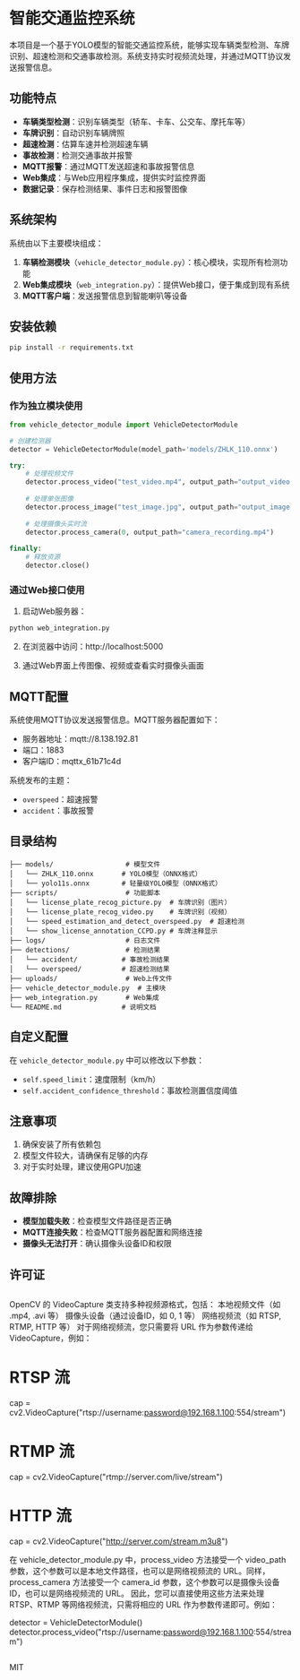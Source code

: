 # 智能交通监控系统

本项目是一个基于YOLO模型的智能交通监控系统，能够实现车辆类型检测、车牌识别、超速检测和交通事故检测。系统支持实时视频流处理，并通过MQTT协议发送报警信息。

## 功能特点

- **车辆类型检测**：识别车辆类型（轿车、卡车、公交车、摩托车等）
- **车牌识别**：自动识别车辆牌照
- **超速检测**：估算车速并检测超速车辆
- **事故检测**：检测交通事故并报警
- **MQTT报警**：通过MQTT发送超速和事故报警信息
- **Web集成**：与Web应用程序集成，提供实时监控界面
- **数据记录**：保存检测结果、事件日志和报警图像

## 系统架构

系统由以下主要模块组成：

1. **车辆检测模块**（`vehicle_detector_module.py`）：核心模块，实现所有检测功能
2. **Web集成模块**（`web_integration.py`）：提供Web接口，便于集成到现有系统
3. **MQTT客户端**：发送报警信息到智能喇叭等设备

## 安装依赖

```bash
pip install -r requirements.txt
```

## 使用方法

### 作为独立模块使用

```python
from vehicle_detector_module import VehicleDetectorModule

# 创建检测器
detector = VehicleDetectorModule(model_path='models/ZHLK_110.onnx')

try:
    # 处理视频文件
    detector.process_video("test_video.mp4", output_path="output_video.mp4")
    
    # 处理单张图像
    detector.process_image("test_image.jpg", output_path="output_image.jpg")
    
    # 处理摄像头实时流
    detector.process_camera(0, output_path="camera_recording.mp4")
    
finally:
    # 释放资源
    detector.close()
```

### 通过Web接口使用

1. 启动Web服务器：

```bash
python web_integration.py
```

2. 在浏览器中访问：http://localhost:5000

3. 通过Web界面上传图像、视频或查看实时摄像头画面

## MQTT配置

系统使用MQTT协议发送报警信息。MQTT服务器配置如下：

- 服务器地址：mqtt://8.138.192.81
- 端口：1883
- 客户端ID：mqttx_61b71c4d

系统发布的主题：
- `overspeed`：超速报警
- `accident`：事故报警

## 目录结构

```
├── models/                  # 模型文件
│   └── ZHLK_110.onnx       # YOLO模型（ONNX格式）
│   └── yolo11s.onnx        # 轻量级YOLO模型（ONNX格式）
├── scripts/                 # 功能脚本
│   └── license_plate_recog_picture.py  # 车牌识别（图片）
│   └── license_plate_recog_video.py    # 车牌识别（视频）
│   └── speed_estimation_and_detect_overspeed.py  # 超速检测
│   └── show_license_annotation_CCPD.py # 车牌注释显示
├── logs/                    # 日志文件
├── detections/              # 检测结果
│   └── accident/           # 事故检测结果
│   └── overspeed/          # 超速检测结果
├── uploads/                 # Web上传文件
├── vehicle_detector_module.py  # 主模块
├── web_integration.py       # Web集成
└── README.md               # 说明文档
```

## 自定义配置

在 `vehicle_detector_module.py` 中可以修改以下参数：

- `self.speed_limit`：速度限制（km/h）
- `self.accident_confidence_threshold`：事故检测置信度阈值

## 注意事项

1. 确保安装了所有依赖包
2. 模型文件较大，请确保有足够的内存
3. 对于实时处理，建议使用GPU加速

## 故障排除

- **模型加载失败**：检查模型文件路径是否正确
- **MQTT连接失败**：检查MQTT服务器配置和网络连接
- **摄像头无法打开**：确认摄像头设备ID和权限

## 许可证

##
OpenCV 的 VideoCapture 类支持多种视频源格式，包括：
本地视频文件（如 .mp4, .avi 等）
摄像头设备（通过设备ID，如 0, 1 等）
网络视频流（如 RTSP, RTMP, HTTP 等）
对于网络视频流，您只需要将 URL 作为参数传递给 VideoCapture，例如：
# RTSP 流
cap = cv2.VideoCapture("rtsp://username:password@192.168.1.100:554/stream")

# RTMP 流
cap = cv2.VideoCapture("rtmp://server.com/live/stream")

# HTTP 流
cap = cv2.VideoCapture("http://server.com/stream.m3u8")

在 vehicle_detector_module.py 中，process_video 方法接受一个 video_path 参数，这个参数可以是本地文件路径，也可以是网络视频流的 URL。同样，process_camera 方法接受一个 camera_id 参数，这个参数可以是摄像头设备 ID，也可以是网络视频流的 URL。
因此，您可以直接使用这些方法来处理 RTSP、RTMP 等网络视频流，只需将相应的 URL 作为参数传递即可。例如：

detector = VehicleDetectorModule()
detector.process_video("rtsp://username:password@192.168.1.100:554/stream")

##

MIT 